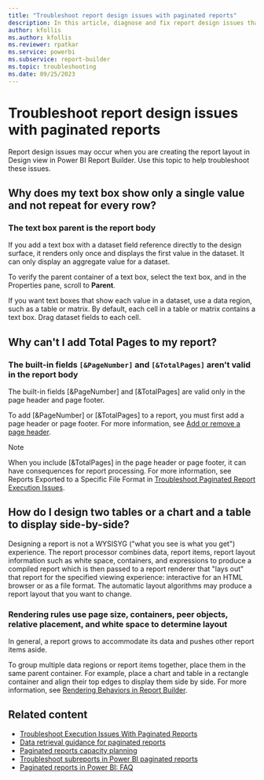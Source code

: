 ```yaml
---
title: "Troubleshoot report design issues with paginated reports"
description: In this article, diagnose and fix report design issues that may occur when you create the report layout in Power BI Report Builder.
author: kfollis
ms.author: kfollis
ms.reviewer: rpatkar
ms.service: powerbi
ms.subservice: report-builder
ms.topic: troubleshooting
ms.date: 09/25/2023
---
```


# Troubleshoot report design issues with paginated reports
Report design issues may occur when you are creating the report layout in Design view in Power BI Report Builder. Use this topic to help troubleshoot these issues.   
  
## Why does my text box show only a single value and not repeat for every row?  

### The text box parent is the report body  

If you add a text box with a dataset field reference directly to the design surface, it renders only once and displays the first value in the dataset. It can only display an aggregate value for a dataset.  
  
To verify the parent container of a text box, select the text box, and in the Properties pane, scroll to **Parent**.   
  
If you want text boxes that show each value in a dataset, use a data region, such as a table or matrix. By default, each cell in a table or matrix contains a text box. Drag dataset fields to each cell.   
  
## Why can't I add Total Pages to my report?  

### The built-in fields `[&PageNumber]` and `[&TotalPages]` aren't valid in the report body
  
The built-in fields [&PageNumber] and [&TotalPages] are valid only in the page header and page footer.   
  
To add [&PageNumber] or [&TotalPages] to a report, you must first add a page header or page footer. For more information, see [Add or remove a page header](./report-design/add-remove-page-header-footer-report-builder-service.md).  
  
> [!NOTE]  
> When you include [&TotalPages] in the page header or page footer, it can have consequences for report processing. For more information, see Reports Exported to a Specific File Format in [Troubleshoot Paginated Report Execution Issues](./troubleshoot-paginated-reports-execution-issues.md).  
  
## How do I design two tables or a chart and a table to display side-by-side?  
Designing a report is not a WYSISYG ("what you see is what you get") experience. The report processor combines data, report items, report layout information such as white space, containers, and expressions to produce a compiled report which is then passed to a report renderer that "lays out" that report for the specified viewing experience: interactive for an HTML browser or as a file format. The automatic layout algorithms may produce a report layout that you want to change.   
  
### Rendering rules use page size, containers, peer objects, relative placement, and white space to determine layout  
In general, a report grows to accommodate its data and pushes other report items aside.   
  
To group multiple data regions or report items together, place them in the same parent container. For example, place a chart and table in a rectangle container and align their top edges to display them side by side. For more information, see [Rendering Behaviors in Report Builder](./report-design/render-behaviors-report-builder-service.md).
  
## Related content

- [Troubleshoot Execution Issues With Paginated Reports](./troubleshoot-paginated-reports-execution-issues.md)
- [Data retrieval guidance for paginated reports](../guidance/report-paginated-data-retrieval.md)
- [Paginated reports capacity planning](./paginated-capacity-planning.md)
- [Troubleshoot subreports in Power BI paginated reports](./subreports-troubleshoot.md)
- [Paginated reports in Power BI: FAQ](./paginated-reports-faq.yml)
